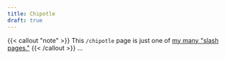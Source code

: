 ```yaml
---
title: Chipotle
draft: true
---
```

{{< callout "note" >}}
This `/chipotle` page is just one of [my many "slash pages."](/slashes)
{{< /callout >}}
...